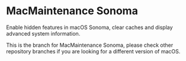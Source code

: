 # MacMaintenance Sonoma
Enable hidden features in macOS Sonoma, clear caches and display advanced system information.

This is the branch for MacMaintenance Sonoma, please check other repository branches if you are looking for a different version of macOS.
